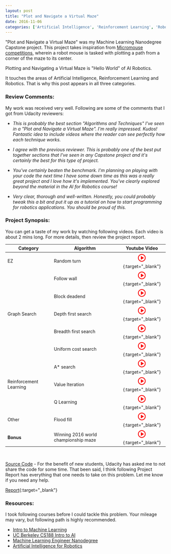 ```yaml
---
layout: post
title: "Plot and Navigate a Virtual Maze"
date: 2016-11-06
categories: ['Artificial Intelligence', 'Reinforcement Learning', 'Robotics']
---
```


"Plot and Navigate a Virtual Maze" was my Machine Learning Nanodegree Capstone project. This project takes inspiration from [Micromouse competitions](https://www.youtube.com/watch?v=0JCsRpcrk3s), wherein a robot mouse is tasked with plotting a path from a corner of the maze to its center.

Plotting and Navigating a Virtual Maze is "Hello World" of AI Robotics. 

It touches the areas of Artificial Intelligence, Reinforcement Learning and Robotics. That is why this post appears in all three categories.

### Review Comments:

My work was received very well. Following are some of the comments that I got from Udacity reviewers:

- *This is probably the best section "Algorithms and Techniques" I've seen in a "Plot and Navigate a Virtual Maze". I'm really impressed. Kudos! Fantastic idea to include videos where the reader can see perfectly how each technique works.*

- *I agree with the previous reviewer. This is probably one of the best put together sections that I've seen in any Capstone project and it's certainly the best for this type of project.*

- *You've certainly beaten the benchmark. I'm planning on playing with your code the next time I have some down time as this was a really great project and I love how it's implemented. You've clearly explored beyond the material in the AI for Robotics course!*

- *Very clear, thorough and well-written. Honestly, you could probably tweak this a bit and put it up as a tutorial on how to start programming for robotics applications. You should be proud of this.*

### Project Synopsis:

You can get a taste of my work by watching following videos. Each video is about 2 mins long. For more details, then review the project report.


| Category               | Algorithm                            |                                       Youtube Video                                      |
|------------------------|--------------------------------------|:----------------------------------------------------------------------------------------:|
| EZ                     | Random turn                          | [![](/img/playvideo_sm.jpg)](https://www.youtube.com/watch?v=bk1I0pCzLyM){:target="_blank"} |
|                        | Follow wall                          | [![](/img/playvideo_sm.jpg)](https://www.youtube.com/watch?v=4LQ7xwL-58k){:target="_blank"} |
|                        | Block deadend                        | [![](/img/playvideo_sm.jpg)](https://www.youtube.com/watch?v=rQGUrwK7YnI){:target="_blank"} |
| Graph Search           | Depth first search                   | [![](/img/playvideo_sm.jpg)](https://www.youtube.com/watch?v=0V92rnuzEfo){:target="_blank"} |
|                        | Breadth first search                 | [![](/img/playvideo_sm.jpg)](https://www.youtube.com/watch?v=dvn2tY0Dgeg){:target="_blank"} |
|                        | Uniform cost search                  | [![](/img/playvideo_sm.jpg)](https://www.youtube.com/watch?v=6Uh8QF85Phw){:target="_blank"} |
|                        | A* search                            | [![](/img/playvideo_sm.jpg)](https://www.youtube.com/watch?v=4Hg3uPYtKvQ){:target="_blank"} |
| Reinforcement Learning | Value Iteration                      | [![](/img/playvideo_sm.jpg)](https://www.youtube.com/watch?v=mQJr3RmdvsI){:target="_blank"} |
|                        | Q Learning                           | [![](/img/playvideo_sm.jpg)](https://www.youtube.com/watch?v=cf2WrR8UuRo){:target="_blank"} |
| Other                  | Flood fill                           | [![](/img/playvideo_sm.jpg)](https://www.youtube.com/watch?v=NBSps5kW_qg){:target="_blank"} |
| **Bonus**                  | Winning 2016 world championship maze | [![](/img/playvideo_sm.jpg)](https://www.youtube.com/watch?v=tm3HLxWAu8g){:target="_blank"} |

<br />

[Source Code]() - For the benefit of new students, Udacity has asked me to not share the code for some time. That been said, I think following Project Report has everything that one needs to take on this problem. Let me know if you need any help. 

[Report](https://github.com/srikanthpagadala/udacity/blob/master/Machine%20Learning%20Engineer%20Nanodegree/Capstone:%20Plot%20and%20Navigate%20a%20Virtual%20Maze/report.pdf){:target="_blank"}

### Resources:

I took following courses before I could tackle this problem. Your mileage may vary, but following path is highly recommended.

- [Intro to Machine Learning](https://www.udacity.com/course/intro-to-machine-learning--ud120)
- [UC Berkeley CS188 Intro to AI](http://ai.berkeley.edu/home.html)
- [Machine Learning Engineer Nanodegree](https://www.udacity.com/course/machine-learning-engineer-nanodegree--nd009)
- [Artificial Intelligence for Robotics](https://www.udacity.com/course/artificial-intelligence-for-robotics--cs373)


